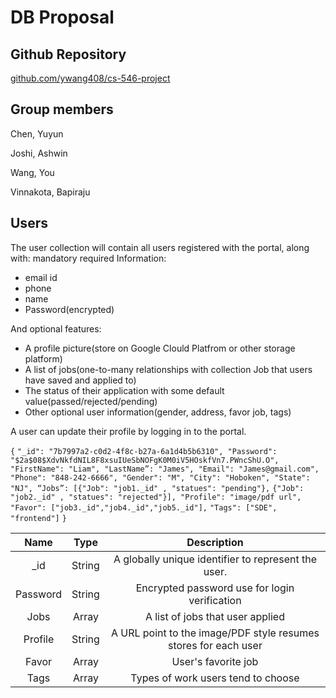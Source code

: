 # DB Proposal

## Github Repository

[github.com/ywang408/cs-546-project](https://github.com/ywang408/cs-546-project)

## Group members

Chen, Yuyun

Joshi, Ashwin

Wang, You

Vinnakota, Bapiraju

## Users

The user collection will contain all users registered with the portal, along with: mandatory required Information: 

+ email id
+ phone
+  name
+ Password(encrypted)


And optional features: 

+ A profile picture(store on Google Clould Platfrom or other storage platform)
+ A list of jobs(one-to-many relationships with collection Job that users have saved and applied to)
+ The status of their application with some default value(passed/rejected/pending)
+ Other optional user information(gender, address, favor job, tags)

A user can update their profile by logging in to the portal.

`{`
  `"_id": "7b7997a2-c0d2-4f8c-b27a-6a1d4b5b6310",
  "Password": "$2a$08$XdvNkfdNIL8F8xsuIUeSbNOFgK0M0iV5HOskfVn7.PWncShU.O",
  "FirstName": "Liam",
  "LastName”: "James",
  "Email": "James@gmail.com",
  "Phone": "848-242-6666",
  "Gender": "M",
  "City": "Hoboken",
  "State": "NJ",
  “Jobs”: [{"Job": "job1._id" , "statues": "pending"},`
	   `{"Job": "job2._id" , "statues": "rejected"}],
  "Profile": "image/pdf url",
  "Favor": ["job3._id","job4._id","job5._id"],`
  `"Tags": ["SDE", "frontend"]`
`}`



|   Name   |  Type  |                         Description                          |
| :------: | :----: | :----------------------------------------------------------: |
|   _id    | String |     A globally unique identifier to represent the user.      |
| Password | String |        Encrypted password use for login verification         |
|   Jobs   | Array  |               A list of jobs that user applied               |
| Profile  | String | A URL point to the image/PDF style resumes stores for each user |
|  Favor   | Array  |                     User's favorite job                      |
|   Tags   | Array  |              Types of work users tend to choose              |
